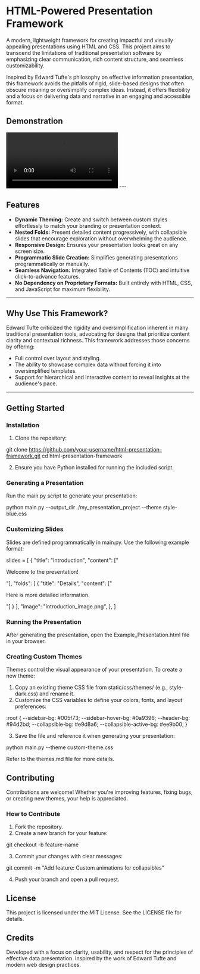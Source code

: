 # HTML-Powered Presentation Framework

A modern, lightweight framework for creating impactful and visually appealing presentations using HTML and CSS. This project aims to transcend the limitations of traditional presentation software by emphasizing clear communication, rich content structure, and seamless customizability.

Inspired by Edward Tufte's philosophy on effective information presentation, this framework avoids the pitfalls of rigid, slide-based designs that often obscure meaning or oversimplify complex ideas. Instead, it offers flexibility and a focus on delivering data and narrative in an engaging and accessible format.


## Demonstration
<video controls>
  <source src="media/showcase.mkv" type="video/mp4">
  Your browser does not support the video tag.
</video>
---

## **Features**
- **Dynamic Theming:** Create and switch between custom styles effortlessly to match your branding or presentation context.
- **Nested Folds:** Present detailed content progressively, with collapsible slides that encourage exploration without overwhelming the audience.
- **Responsive Design:** Ensures your presentation looks great on any screen size.
- **Programmatic Slide Creation:** Simplifies generating presentations programmatically or manually.
- **Seamless Navigation:** Integrated Table of Contents (TOC) and intuitive click-to-advance features.
- **No Dependency on Proprietary Formats:** Built entirely with HTML, CSS, and JavaScript for maximum flexibility.

---

## **Why Use This Framework?**
Edward Tufte criticized the rigidity and oversimplification inherent in many traditional presentation tools, advocating for designs that prioritize content clarity and contextual richness. This framework addresses those concerns by offering:
- Full control over layout and styling.
- The ability to showcase complex data without forcing it into oversimplified templates.
- Support for hierarchical and interactive content to reveal insights at the audience's pace.

---

## **Getting Started**

### **Installation**
1. Clone the repository:

git clone https://github.com/your-username/html-presentation-framework.git cd html-presentation-framework


2. Ensure you have Python installed for running the included script.

### **Generating a Presentation**
Run the main.py script to generate your presentation:

python main.py --output_dir ./my_presentation_project --theme style-blue.css


### **Customizing Slides**
Slides are defined programmatically in main.py. Use the following example format:

slides = [ { "title": "Introduction", "content": ["<p>Welcome to the presentation!</p>"], "folds": [ { "title": "Details", "content": ["<p>Here is more detailed information.</p>"] } ], "image": "introduction_image.png", }, ]


### **Running the Presentation**
After generating the presentation, open the Example_Presentation.html file in your browser.

### **Creating Custom Themes**
Themes control the visual appearance of your presentation. To create a new theme:
1. Copy an existing theme CSS file from static/css/themes/ (e.g., style-dark.css) and rename it.
2. Customize the CSS variables to define your colors, fonts, and layout preferences:

:root { --sidebar-bg: #005f73; --sidebar-hover-bg: #0a9396; --header-bg: #94d2bd; --collapsible-bg: #e9d8a6; --collapsible-active-bg: #ee9b00; }


3. Save the file and reference it when generating your presentation:

python main.py --theme custom-theme.css


Refer to the themes.md file for more details.

## **Contributing**

Contributions are welcome! Whether you're improving features, fixing bugs, or creating new themes, your help is appreciated.

### **How to Contribute**
1. Fork the repository.
2. Create a new branch for your feature:

git checkout -b feature-name


3. Commit your changes with clear messages:

git commit -m "Add feature: Custom animations for collapsibles"


4. Push your branch and open a pull request.

## **License**
This project is licensed under the MIT License. See the LICENSE file for details.

## **Credits**
Developed with a focus on clarity, usability, and respect for the principles of effective data presentation. Inspired by the work of Edward Tufte and modern web design practices.

